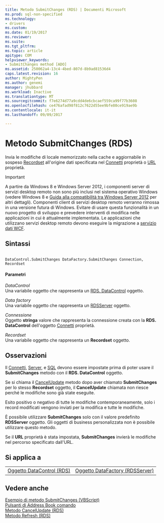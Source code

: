 ```yaml
---
title: Metodo SubmitChanges (RDS) | Documenti Microsoft
ms.prod: sql-non-specified
ms.technology:
- drivers
ms.custom: 
ms.date: 01/19/2017
ms.reviewer: 
ms.suite: 
ms.tgt_pltfrm: 
ms.topic: article
apitype: COM
helpviewer_keywords:
- SubmitChanges method [ADO]
ms.assetid: 250062a4-13c4-4bed-807d-8b9ad81536d4
caps.latest.revision: 16
author: MightyPen
ms.author: genemi
manager: jhubbard
ms.workload: Inactive
ms.translationtype: MT
ms.sourcegitcommit: f7e6274d77a9cdd4de6cbcaef559ca99f77b3608
ms.openlocfilehash: ce476afad98f812c7622d55ee9bfe80ce919ae9b
ms.contentlocale: it-it
ms.lasthandoff: 09/09/2017

---
```

# <a name="submitchanges-method-rds"></a>Metodo SubmitChanges (RDS)
Invia le modifiche di locale memorizzato nella cache e aggiornabile in sospeso [Recordset](../../../ado/reference/ado-api/recordset-object-ado.md) all'origine dati specificata nel [Connetti](../../../ado/reference/rds-api/connect-property-rds.md) proprietà o [URL](../../../ado/reference/rds-api/url-property-rds.md) proprietà.  
  
> [!IMPORTANT]
>  A partire da Windows 8 e Windows Server 2012, i componenti server di servizi desktop remoto non sono più inclusi nel sistema operativo Windows (vedere Windows 8 e [Guida alla compatibilità tra Windows Server 2012](https://www.microsoft.com/en-us/download/details.aspx?id=27416) per altri dettagli). Componenti client di servizi desktop remoto verranno rimossa in una versione futura di Windows. Evitare di usare questa funzionalità in un nuovo progetto di sviluppo e prevedere interventi di modifica nelle applicazioni in cui è attualmente implementata. Le applicazioni che utilizzano servizi desktop remoto devono eseguire la migrazione a [servizio dati WCF](http://go.microsoft.com/fwlink/?LinkId=199565).  
  
## <a name="syntax"></a>Sintassi  
  
```  
  
DataControl.SubmitChanges DataFactory.SubmitChanges Connection, Recordset  
```  
  
#### <a name="parameters"></a>Parametri  
 *DataControl*  
 Una variabile oggetto che rappresenta un [RDS. DataControl](../../../ado/reference/rds-api/datacontrol-object-rds.md) oggetto.  
  
 *Data factory*  
 Una variabile oggetto che rappresenta un [RDSServer](../../../ado/reference/rds-api/datafactory-object-rdsserver.md) oggetto.  
  
 *Connessione*  
 Oggetto **stringa** valore che rappresenta la connessione creata con la **RDS. DataControl** dell'oggetto [Connetti](../../../ado/reference/rds-api/connect-property-rds.md) proprietà.  
  
 *Recordset*  
 Una variabile oggetto che rappresenta un **Recordset** oggetto.  
  
## <a name="remarks"></a>Osservazioni  
 Il [Connetti](../../../ado/reference/rds-api/connect-property-rds.md), [Server](../../../ado/reference/rds-api/server-property-rds.md), e [SQL](../../../ado/reference/rds-api/sql-property.md) devono essere impostate prima di poter usare il **SubmitChanges** metodo con il  **RDS. DataControl** oggetto.  
  
 Se si chiama il [CancelUpdate](../../../ado/reference/rds-api/cancelupdate-method-rds.md) metodo dopo aver chiamato **SubmitChanges** per lo stesso **Recordset** oggetto, il **CancelUpdate** chiamata non riesce perché le modifiche sono già state eseguite.  
  
 Esito positivo o negativo di tutte le modifiche contemporaneamente, solo i record modificati vengono inviati per la modifica e tutte le modifiche.  
  
 È possibile utilizzare **SubmitChanges** solo con il valore predefinito **RDSServer** oggetto. Gli oggetti di business personalizzata non è possibile utilizzare questo metodo.  
  
 Se il **URL** proprietà è stata impostata, **SubmitChanges** invierà le modifiche nel percorso specificato dall'URL.  
  
## <a name="applies-to"></a>Si applica a  
  
|||  
|-|-|  
|[Oggetto DataControl (RDS)](../../../ado/reference/rds-api/datacontrol-object-rds.md)|[Oggetto DataFactory (RDSServer)](../../../ado/reference/rds-api/datafactory-object-rdsserver.md)|  
  
## <a name="see-also"></a>Vedere anche  
 [Esempio di metodo SubmitChanges (VBScript)](../../../ado/reference/rds-api/submitchanges-method-example-vbscript.md)   
 [Pulsanti di Address Book comando](../../../ado/guide/remote-data-service/address-book-command-buttons.md)   
 [Metodo CancelUpdate (RDS)](../../../ado/reference/rds-api/cancelupdate-method-rds.md)   
 [Metodo Refresh (RDS)](../../../ado/reference/rds-api/refresh-method-rds.md)





